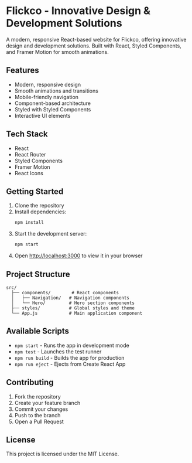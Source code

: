 # Flickco - Innovative Design & Development Solutions

A modern, responsive React-based website for Flickco, offering innovative design and development solutions. Built with React, Styled Components, and Framer Motion for smooth animations.

## Features

- Modern, responsive design
- Smooth animations and transitions
- Mobile-friendly navigation
- Component-based architecture
- Styled with Styled Components
- Interactive UI elements

## Tech Stack

- React
- React Router
- Styled Components
- Framer Motion
- React Icons

## Getting Started

1. Clone the repository
2. Install dependencies:
   ```bash
   npm install
   ```
3. Start the development server:
   ```bash
   npm start
   ```
4. Open [http://localhost:3000](http://localhost:3000) to view it in your browser

## Project Structure

```
src/
  ├── components/        # React components
  │   ├── Navigation/   # Navigation components
  │   └── Hero/         # Hero section components
  ├── styles/           # Global styles and theme
  └── App.js            # Main application component
```

## Available Scripts

- `npm start` - Runs the app in development mode
- `npm test` - Launches the test runner
- `npm run build` - Builds the app for production
- `npm run eject` - Ejects from Create React App

## Contributing

1. Fork the repository
2. Create your feature branch
3. Commit your changes
4. Push to the branch
5. Open a Pull Request

## License

This project is licensed under the MIT License.
